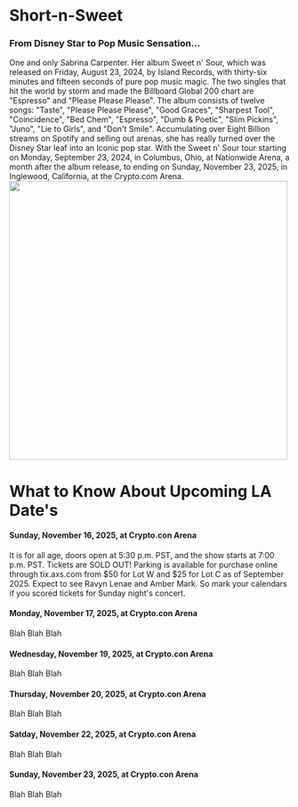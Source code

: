 # Short-n-Sweet
<h3>From Disney Star to Pop Music Sensation...</h3> 
One and only Sabrina Carpenter. Her album Sweet n' Sour, which was released on Friday, August 23, 2024, by Island Records, with thirty-six minutes and fifteen seconds of pure pop music magic. The two singles that hit the world by storm and made the Billboard Global 200 chart are "Espresso" and "Please Please Please". The album consists of twelve songs: "Taste", "Please Please Please", "Good Graces", "Sharpest Tool", "Coincidence", "Bed Chem", "Espresso", "Dumb & Poetic", "Slim Pickins", "Juno", "Lie to Girls", and "Don't Smile". Accumulating over Eight Billion streams on Spotify and selling out arenas, she has really turned over the Disney Star leaf into an Iconic pop star. With the Sweet n' Sour tour starting on Monday, September 23, 2024, in Columbus, Ohio, at Nationwide Arena, a month after the album release, to ending on Sunday, November 23, 2025, in Inglewood, California, at the Crypto.com Arena.

<br>
<img height="500" src="https://preview.redd.it/sabrina-carpenter-short-n-sweet-6th-album-out-on-august-23-v0-byf6nbop1e4d1.jpeg?width=1080&crop=smart&auto=webp&s=622d5ce99af91c8010d2773694315e4a61ac9fc8" />
<br>
<h1> What to Know About Upcoming LA Date's </h1>
<h4>Sunday, November 16, 2025, at Crypto.con Arena</h4>
<p> It is for all age, doors open at 5:30 p.m. PST, and the show starts at 7:00 p.m. PST. Tickets are SOLD OUT! Parking is available for purchase online through tix.axs.com from $50 for Lot W and $25 for Lot C as of September 2025. Expect to see Ravyn Lenae and Amber Mark. So mark your calendars if you scored tickets for Sunday night's concert. </p>
<h4>Monday, November 17, 2025, at Crypto.con Arena</h4>
<p>Blah Blah Blah</p>
<h4>Wednesday, November 19, 2025, at Crypto.con Arena</h4>
<p>Blah Blah Blah</p>
<h4>Thursday, November 20, 2025, at Crypto.con Arena</h4>
<p>Blah Blah Blah</p>
<h4>Satday, November 22, 2025, at Crypto.con Arena</h4>
<p>Blah Blah Blah</p>
<h4>Sunday, November 23, 2025, at Crypto.con Arena</h4>
<p>Blah Blah Blah</p>
